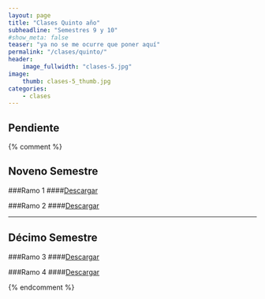 ```yaml
---
layout: page
title: "Clases Quinto año"
subheadline: "Semestres 9 y 10"
#show_meta: false
teaser: "ya no se me ocurre que poner aquí"
permalink: "/clases/quinto/"
header:
    image_fullwidth: "clases-5.jpg"
image:
    thumb: clases-5_thumb.jpg
categories:
    - clases
---
```


## Pendiente ##

{% comment %}

## Noveno Semestre ##

###Ramo 1
####[Descargar]()

###Ramo 2
####[Descargar]()

***

## Décimo Semestre ##

###Ramo 3
####[Descargar]()

###Ramo 4
####[Descargar]()

{% endcomment %}